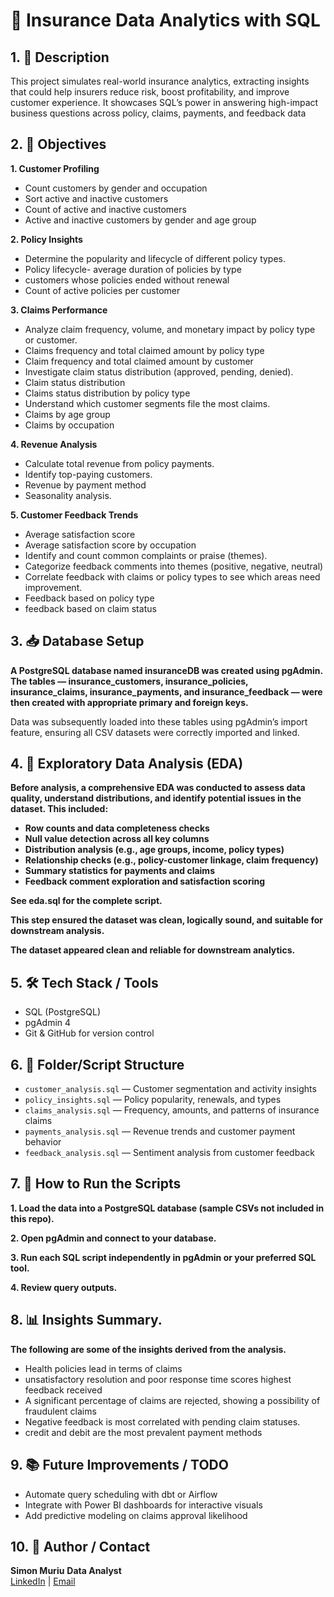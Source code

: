 <h1> 🚀 Insurance Data Analytics with SQL </h1>


<h2>1. 📄 Description</h2>
This project simulates real-world insurance analytics, extracting insights that could help insurers reduce risk, boost profitability, and improve customer experience. It showcases SQL’s power in answering high-impact business questions across policy, claims, payments, and feedback data

<h2>2. 🎯 Objectives</h2>
<b>1. Customer Profiling </b>

-	Count customers by gender and occupation
-	Sort active and inactive customers
-	Count of active and inactive customers 
-	Active and inactive customers by gender and age group 

<b>2. Policy Insights </b>

-	Determine the popularity and lifecycle of different policy types.
-	Policy lifecycle- average duration of policies by type
-	customers whose policies ended without renewal
-	Count of active policies per customer 

<b>3. Claims Performance</b>

-	Analyze claim frequency, volume, and monetary impact by policy type or customer.
- Claims frequency and total claimed amount by policy type
- Claim frequency and total claimed amount by customer
-	Investigate claim status distribution (approved, pending, denied).
-	Claim status distribution 
-  Claims status distribution by policy type
-	Understand which customer segments file the most claims.
-	Claims by age group
- Claims by occupation
 	
<b>4. Revenue Analysis</b>

-	Calculate total revenue from policy payments.
-	Identify top-paying customers.
-	Revenue by payment method
-	Seasonality analysis.
  
<b>5. Customer Feedback Trends</b>

-	Average satisfaction score
-	Average satisfaction score by occupation
-	Identify and count common complaints or praise (themes).
-	Categorize feedback comments into themes (positive, negative, neutral)
-	Correlate feedback with claims or policy types to see which areas need improvement.
-	Feedback based on policy type
-	feedback based on claim status

<h2>3. 📥 Database Setup</h2>
<b>A PostgreSQL database named insuranceDB was created using pgAdmin. The tables — insurance_customers, insurance_policies, insurance_claims, insurance_payments, and insurance_feedback — were then created with appropriate primary and foreign keys. </b>

Data was subsequently loaded into these tables using pgAdmin’s import feature, ensuring all CSV datasets were correctly imported and linked.


<h2>4. 🧪 Exploratory Data Analysis (EDA) </h2>

<b>Before analysis, a comprehensive EDA was conducted to assess data quality, understand distributions, and identify potential issues in the dataset. This included:</b>
<b>
-	Row counts and data completeness checks
-	Null value detection across all key columns
-	Distribution analysis (e.g., age groups, income, policy types)
-	Relationship checks (e.g., policy-customer linkage, claim frequency)
-	Summary statistics for payments and claims
-	Feedback comment exploration and satisfaction scoring
</b>
<b>See eda.sql for the complete script.</b>

<b>This step ensured the dataset was clean, logically sound, and suitable for downstream analysis.</b>

<b>The dataset appeared clean and reliable for downstream analytics.</b>


<h2>5. 🛠️ Tech Stack / Tools</h2>

- SQL (PostgreSQL)
- pgAdmin 4
- Git & GitHub for version control


<h2>6. 📂 Folder/Script Structure</h2>

- `customer_analysis.sql` — Customer segmentation and activity insights
- `policy_insights.sql` — Policy popularity, renewals, and types
- `claims_analysis.sql` — Frequency, amounts, and patterns of insurance claims
- `payments_analysis.sql` — Revenue trends and customer payment behavior
- `feedback_analysis.sql` — Sentiment analysis from customer feedback


<h2>7. 🧪 How to Run the Scripts</h2>

<b>1. Load the data into a PostgreSQL database (sample CSVs not included in this repo).</b>

<b>2. Open pgAdmin and connect to your database.</b>

<b>3. Run each SQL script independently in pgAdmin or your preferred SQL tool.</b>

<b>4. Review query outputs.</b>  


<h2>8. 📊 Insights Summary.</h2>

<b>The following are some of the insights derived from the analysis.</b> 

- Health policies lead in terms of claims
- unsatisfactory resolution and poor response time scores highest feedback received
- A significant percentage of claims are rejected, showing a possibility of fraudulent claims  
- Negative feedback is most correlated with pending claim statuses.
- credit and debit are the most prevalent payment methods

<h2>9. 📚 Future Improvements / TODO </h2>

- Automate query scheduling with dbt or Airflow
- Integrate with Power BI dashboards for interactive visuals
- Add predictive modeling on claims approval likelihood

<h2>10. 👤 Author / Contact </h2>

<b>Simon Muriu</b> 
<b>Data Analyst</b>  
[LinkedIn](https://www.linkedin.com/in/simon-muriu-0a1310251/) | 
[Email](mailto:smuriu06@gmail.com)


<!--
 ```diff
- text in red
+ text in green
! text in orange
# text in gray
@@ text in purple (and bold)@@
```
--!>

